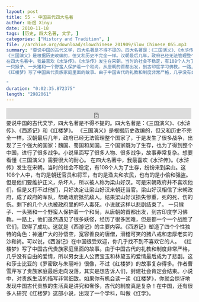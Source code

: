 ```yaml
---
layout: post
title: 55 - 中国古代四大名著
author: 昕煜 Xinyu
date: 2010-11-18
tags: [历史, 四大名著, 文学, ]
categories: ["History and Tradition", ]
file: //archive.org/download/slowchinese_201909/Slow_Chinese_055.mp3
summary: "要说中国的古代文学，四大名著是不得不提的。四大名著是：《三国演义》、《水浒传》、《西游记》和《红楼梦》。
《三国演义》是根据历史改编的，但又和历史不完全一样。汉朝最后几年，政府已经无法管理整个国家了，于是发生了很多战争，出现了三个强大的国家：魏国、蜀国和吴国。三个国家既为了生存，也为了得到整个中国，进行了很多战争。小说里面写了很多人物、很多战争，故事非常复杂。想要看懂《三国演义》需要很大的耐心。
在四大名著中，我最喜欢《水浒传》。《水浒传》发生在宋朝。当时的社会不稳定，有108个人为了生存，纷纷来到梁山。这108个人中，有的是朝廷官员和将军，有的是渔夫和农民，也有的是小偷和强盗。但是他们要维护正义，杀坏人，所以被人称为梁山好汉。可是宋朝政府并不喜欢他们，但是又打不过他们，只好决定让梁山好汉来朝廷当官。梁山好汉相信了宋朝政府，成了政府的军队，帮助政府抵抗敌人。结果梁山好汉损失惨重，死的死、伤的伤。剩下的几个人也被政府里的坏人毒死。小说就这样以悲剧结束了。
一只猴子、一头猪和一个野蛮人保护着一个和尚，从唐朝的首都出发，到古印度学习佛教。一路上，他们虽然遇见了很多妖怪，经历了很多困难，但是都一个一个战胜了它们，取得了成功。这就是《西游记》的主要内容。《西游记》塑造了四个个性独特的角色：神通广大的孙悟空，宽容善良的唐僧，滑稽可笑的猪八戒和忠厚老实的沙和尚。可以说，《西游记》在中国很受欢迎，你几乎找不到不喜欢它的人。
《红楼梦》写了中国古代贵族家庭里面的故事。由于中国古代的礼教和制度非常严格，几乎没有自由的爱情，所以男女主人公贾宝玉和林黛玉的爱情最后成为了悲剧。这和莎士比亚的《罗密欧与朱丽叶》很像，不过《红楼梦》的故事复杂得多。作者曹雪芹写了贵族家庭最后走向没落，其实是想告诉人们，封建社会肯定会结束。小说中，对贵族生活的描写非常细致。如果你有机会读一读《红楼梦》，你就会惊讶地发现中国古代贵族的生活真是讲究和奢侈，古代的制度真是复杂！在中国，还有很多人研究《红楼梦》这部小说，出现了一个学科，叫做《红学》。
 
"
duration: "0:02:35.872375"
length: "2982061"
---
```


<iframe src="https://archive.org/embed/slowchinese_201909/Slow_Chinese_055.mp3" width="500" height="30" frameborder="0" webkitallowfullscreen="true" mozallowfullscreen="true" allowfullscreen></iframe>
要说中国的古代文学，四大名著是不得不提的。四大名著是：《三国演义》、《水浒传》、《西游记》和《红楼梦》。
《三国演义》是根据历史改编的，但又和历史不完全一样。汉朝最后几年，政府已经无法管理整个国家了，于是发生了很多战争，出现了三个强大的国家：魏国、蜀国和吴国。三个国家既为了生存，也为了得到整个中国，进行了很多战争。小说里面写了很多人物、很多战争，故事非常复杂。想要看懂《三国演义》需要很大的耐心。
在四大名著中，我最喜欢《水浒传》。《水浒传》发生在宋朝。当时的社会不稳定，有108个人为了生存，纷纷来到梁山。这108个人中，有的是朝廷官员和将军，有的是渔夫和农民，也有的是小偷和强盗。但是他们要维护正义，杀坏人，所以被人称为梁山好汉。可是宋朝政府并不喜欢他们，但是又打不过他们，只好决定让梁山好汉来朝廷当官。梁山好汉相信了宋朝政府，成了政府的军队，帮助政府抵抗敌人。结果梁山好汉损失惨重，死的死、伤的伤。剩下的几个人也被政府里的坏人毒死。小说就这样以悲剧结束了。
一只猴子、一头猪和一个野蛮人保护着一个和尚，从唐朝的首都出发，到古印度学习佛教。一路上，他们虽然遇见了很多妖怪，经历了很多困难，但是都一个一个战胜了它们，取得了成功。这就是《西游记》的主要内容。《西游记》塑造了四个个性独特的角色：神通广大的孙悟空，宽容善良的唐僧，滑稽可笑的猪八戒和忠厚老实的沙和尚。可以说，《西游记》在中国很受欢迎，你几乎找不到不喜欢它的人。
《红楼梦》写了中国古代贵族家庭里面的故事。由于中国古代的礼教和制度非常严格，几乎没有自由的爱情，所以男女主人公贾宝玉和林黛玉的爱情最后成为了悲剧。这和莎士比亚的《罗密欧与朱丽叶》很像，不过《红楼梦》的故事复杂得多。作者曹雪芹写了贵族家庭最后走向没落，其实是想告诉人们，封建社会肯定会结束。小说中，对贵族生活的描写非常细致。如果你有机会读一读《红楼梦》，你就会惊讶地发现中国古代贵族的生活真是讲究和奢侈，古代的制度真是复杂！在中国，还有很多人研究《红楼梦》这部小说，出现了一个学科，叫做《红学》。
 
